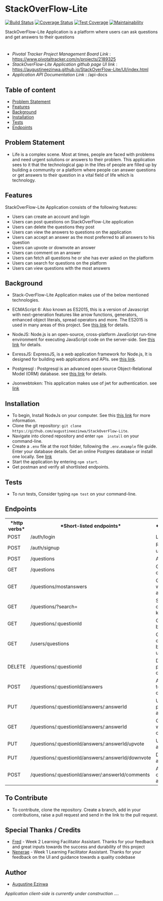 # StackOverFlow-Lite
[![Build Status](https://travis-ci.org/augustineezinwa/StackOverFlow-Lite.svg?branch=develop)](https://travis-ci.org/augustineezinwa/StackOverFlow-Lite) [![Coverage Status](https://coveralls.io/repos/github/augustineezinwa/StackOverFlow-Lite/badge.svg?branch=develop)](https://coveralls.io/github/augustineezinwa/StackOverFlow-Lite?branch=develop) 
[![Test Coverage](https://api.codeclimate.com/v1/badges/cd1c46d508833af27275/test_coverage)](https://codeclimate.com/github/augustineezinwa/StackOverFlow-Lite/test_coverage) 
[![Maintainability](https://api.codeclimate.com/v1/badges/cd1c46d508833af27275/maintainability)](https://codeclimate.com/github/augustineezinwa/StackOverFlow-Lite/maintainability)

StackOverFlow-Lite Application is a platform where users can ask questions and get answers to their questions
#
* *Pivotal Tracker Project Management Board Link* : https://www.pivotaltracker.com/n/projects/2189325 
* *StackOverFlow-Lite Application github page UI link* :  https://augustineezinwa.github.io/StackOverFlow-Lite/UI/index.html
* *Application API Documentation Link* : /api-docs

## Table of content
* [Problem Statement](#problem)
* [Features](#features)
* [Background](#background)
* [Installation](#installation)
* [Tests](#tests)
* [Endpoints](#endpoints)


## Problem Statement
* Life is a complex scene. Most at times, people are faced with problems and need urgent solutions or answers to their problem. This application sees to it that the technological gap in the lifes of people are filled up by building a community or a platform where people can answer questions or get answers to their question in a vital field of life which is technology.
## Features
StackOverFlow-Lite Application consists of the following features:

* Users can create an account and login
* Users can post questions on StackOverFlow-Lite application
* Users can delete the questions they post
* Users can view the answers to questions on the application
* Users can accept an answer as the most preferred to all answers to his question
* Users can upvote or downvote an answer
* Users can comment on an answer
* Users can fetch all questions he or she has ever asked on the platform
* Users can search for questions on the platform
* Users can view questions with the most answers

## Background

* Stack-OverFlow-Lite Application makes use of the below mentioned technologies.

* ECMAScript 6: Also known as ES2015, this is a version of Javascript with
    next-generation features like arrow functions, generators, enhanced object literals,
    spread operators and more. The ES2015 is used in many areas of this project. See [this link](https://en.wikipedia.org/wiki/ECMAScript) for details.
* NodeJS: Node.js is an open-source, cross-platform JavaScript run-time environment for executing JavaScript code on the server-side.
    See [this link](https://en.wikipedia.org/wiki/Node.js) for details.
* ExressJS: ExpressJS, is a web application framework for Node.js, It is designed for building web applications and APIs.
    see [this link](https://en.wikipedia.org/wiki/Express.js).
* Postgresql : Postgresql is an advanced open source Object-Relational Model (ORM) database. see [this link](https://www.postgresql.org/) for details.
* Jsonwebtoken: This application makes use of jwt for authentication. see [link](https://jwt.io/)

## Installation 

* To begin, Install NodeJs on your computer. See this [this link](https://nodejs.org/en) for more information.
* Clone the git repository: `git clone https://github.com/augustineezinwa/StackOverFlow-Lite`.
* Navigate into cloned repository and enter `npm  install` on your command-line.
* Create a `.env` file at the root folder, following the `.env.example` file guide. Enter your database details. Get an online Postgres database or install one locally. See [link](http://elephantsql.com) 
* Start the application by entering `npm start`.
* Get postman and verify all shortlisted endpoints.

## Tests

* To run tests, Consider typing `npm test` on your command-line.

## Endpoints

<table>
<tr><th>*http verbs*</th><th>*Short-listed endpoints*</th><th> *Functionality* </th></tr>
<tr><td>POST</td><td>/auth/login </td><td> Logins a user</td></tr>
<tr><td>POST</td><td>/auth/signup </td><td> Registers a new user</td></tr>
<tr><td>POST</td><td>/questions </td><td> Adds a question</td></tr>
<tr><td>GET</td><td>/questions </td><td> Gets all questions</td></tr>
<tr><td>GET</td><td>/questions/mostanswers </td><td> Gets questions with most answers</td></tr>
<tr><td>GET</td><td>/questions/?search=<searchString> </td><td> Search questions by keywords</td></tr>
<tr><td>GET</td><td>/questions/:questionId</td><td>Gets a question by id</td></tr>
<tr><td>GET</td><td>/users/questions </td><td> Gets all questions belonging to a user</td></tr>
<tr><td>DELETE</td><td>/questions/:questionId</td><td>Delete a particular question</td></tr>
<tr><td>POST</td><td> /questions/:questionId/answers </td><td> Adds an answer to a particular question</td></tr>
<tr><td>PUT</td><td> /questions/:questionId/answers/:answerId </td><td> Updates or prefers an answer</td></tr>
<tr><td>GET</td><td> /questions/:questionId/answers/:answerId </td><td> Gets an answer with all its comments</td></tr>
<tr><td>PUT</td><td> /questions/:questionId/answers/:answerId/upvote </td><td> Upvotes an answer</td></tr>
<tr><td>PUT</td><td> /questions/:questionId/answers/:answerId/downvote </td><td> Downvotes an answer</td></tr>
<tr><td>POST</td><td> /questions/:questionId/answer/:answerId/comments </td><td> Adds a comment to an answer</td></tr>
</table>

## To Contribute

* To contribute, clone the repository. Create a branch, add in your contributions, raise a pull request and send in the link to the pull request.

## Special Thanks / Credits

* [Fred]() - Week 2 Learning Facilitator Assistant. Thanks for your feedback and great inputs towards the success and durability of this project
* [Nenerae]() - Week 1 Learning Facilitator Assistant. Thanks for your feedback on the UI and guidance towards a quality codebase

## Author

* [Augustine Ezinwa]()

*Application client-side is currently under construction ....*


